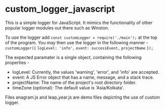 # custom_logger_javascript
This is a simple logger for JavaScript. It mimics the functionality of other popular logger modules out there such as Winston.

To use the logger add `const customLogger = require('./main');` at the top of the program. You may then use the logger in the following manner - 
    `customLogger({`
        `logLevel: 'info',`
        `event: successEvent,`
        `projectName`
    `});`
    
The expected paramater is a single object, containing the following properties - 
  - logLevel: Currently, the values 'warning', 'error', and 'info' are accepted.
  - event: A JS Error object that has a name, message, and a stack trace.
  - projectName: The name of the project's root directory folder. 
  - timeZone (optional): The default value is 'Asia/Kolkata'.

Files anagram.js and leap_year.js are demo files depicting the use of custom logger.
